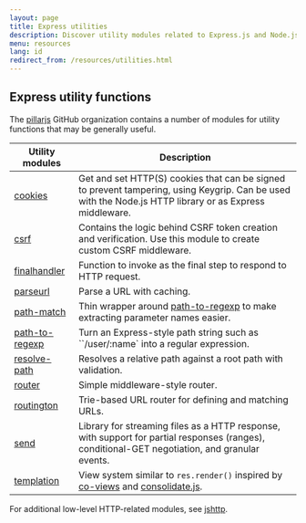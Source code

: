 ```yaml
---
layout: page
title: Express utilities
description: Discover utility modules related to Express.js and Node.js, including tools for cookies, CSRF protection, URL parsing, routing, and more to enhance your applications.
menu: resources
lang: id
redirect_from: /resources/utilities.html
---
```


## Express utility functions

The [pillarjs](https://github.com/pillarjs) GitHub organization contains a number of modules
for utility functions that may be generally useful.

| Utility modules                                                | Description                                                                                                                                                                                                                |
| -------------------------------------------------------------- | -------------------------------------------------------------------------------------------------------------------------------------------------------------------------------------------------------------------------- |
| [cookies](https://www.npmjs.com/package/cookies)               | Get and set HTTP(S) cookies that can be signed to prevent tampering, using Keygrip. Can be used with the Node.js HTTP library or as Express middleware. |
| [csrf](https://www.npmjs.com/package/csrf)                     | Contains the logic behind CSRF token creation and verification.  Use this module to create custom CSRF middleware.                                                                         |
| [finalhandler](https://www.npmjs.com/package/finalhandler)     | Function to invoke as the final step to respond to HTTP request.                                                                                                                                           |
| [parseurl](https://www.npmjs.com/package/parseurl)             | Parse a URL with caching.                                                                                                                                                                                  |
| [path-match](https://www.npmjs.com/package/path-match)         | Thin wrapper around [path-to-regexp](https://github.com/component/path-to-regexp) to make extracting parameter names easier.                                                                               |
| [path-to-regexp](https://www.npmjs.com/package/path-to-regexp) | Turn an Express-style path string such as \`\`/user/:name\` into a regular expression.                                                                                                     |
| [resolve-path](https://www.npmjs.com/package/resolve-path)     | Resolves a relative path against a root path with validation.                                                                                                                                              |
| [router](https://www.npmjs.com/package/router)                 | Simple middleware-style router.                                                                                                                                                                            |
| [routington](https://www.npmjs.com/package/routington)         | Trie-based URL router for defining and matching URLs.                                                                                                                                                      |
| [send](https://www.npmjs.com/package/send)                     | Library for streaming files as a HTTP response, with support for partial responses (ranges), conditional-GET negotiation, and granular events.                                          |
| [templation](https://www.npmjs.com/package/templation)         | View system similar to `res.render()` inspired by [co-views](https://github.com/visionmedia/co-views) and [consolidate.js](https://github.com/visionmedia/consolidate.js/).                |

For additional low-level HTTP-related modules, see [jshttp](http://jshttp.github.io/).
